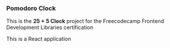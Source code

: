 ### Pomodoro Clock

This is the __25 + 5 Clock__ project for the Freecodecamp Frontend Development Libraries certification

This is a React application